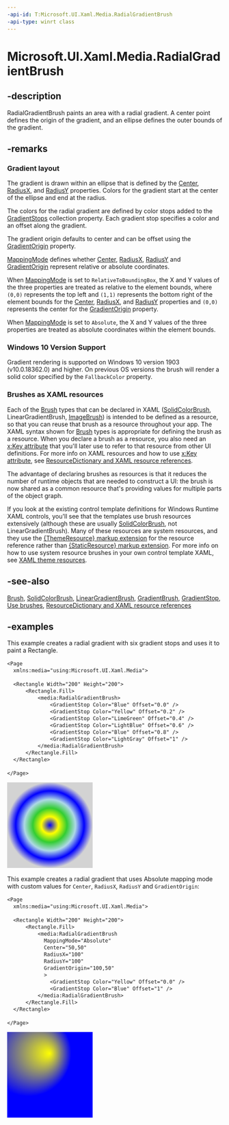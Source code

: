 ```yaml
---
-api-id: T:Microsoft.UI.Xaml.Media.RadialGradientBrush
-api-type: winrt class
---
```


# Microsoft.UI.Xaml.Media.RadialGradientBrush

<!--
public class RadialGradientBrush : Windows.UI.Xaml.Media.XamlCompositionBrushBase
-->

## -description

RadialGradientBrush paints an area with a radial gradient. A center point defines the origin of the gradient, and an ellipse defines the outer bounds of the gradient.

## -remarks

### Gradient layout

The gradient is drawn within an ellipse that is defined by the [Center](radialgradientbrush_center.md), [RadiusX](radialgradientbrush_radiusx.md), and [RadiusY](radialgradientbrush_radiusy.md) properties. Colors for the gradient start at the center of the ellipse and end at the radius.

The colors for the radial gradient are defined by color stops added to the [GradientStops](radialgradientbrush_gradientstops.md) collection property. Each gradient stop specifies a color and an offset along the gradient.

The gradient origin defaults to center and can be offset using the [GradientOrigin](radialgradientbrush_gradientorigin.md) property.

[MappingMode](radialgradientbrush_mappingmode.md) defines whether [Center](radialgradientbrush_center.md), [RadiusX](radialgradientbrush_radiusx.md), [RadiusY](radialgradientbrush_radiusy.md) and [GradientOrigin](radialgradientbrush_gradientorigin.md) represent relative or absolute coordinates.

When [MappingMode](radialgradientbrush_mappingmode.md) is set to `RelativeToBoundingBox`, the X and Y values of the three properties are treated as relative to the element bounds, where `(0,0)` represents the top left and `(1,1)` represents the bottom right of the element bounds for the [Center](radialgradientbrush_center.md), [RadiusX](radialgradientbrush_radiusx.md), and [RadiusY](radialgradientbrush_radiusy.md) properties and `(0,0)` represents the center for the [GradientOrigin](radialgradientbrush_gradientorigin.md) property.

When [MappingMode](radialgradientbrush_mappingmode.md) is set to `Absolute`, the X and Y values of the three properties are treated as absolute coordinates within the element bounds.

### Windows 10 Version Support

Gradient rendering is supported on Windows 10 version 1903 (v10.0.18362.0) and higher. On previous OS versions the brush will render a solid color specified by the `FallbackColor` property.

### Brushes as XAML resources

Each of the [Brush](brush.md) types that can be declared in XAML ([SolidColorBrush](solidcolorbrush.md), LinearGradientBrush, [ImageBrush](imagebrush.md)) is intended to be defined as a resource, so that you can reuse that brush as a resource throughout your app. The XAML syntax shown for [Brush](brush.md) types is appropriate for defining the brush as a resource. When you declare a brush as a resource, you also need an [x:Key attribute](https://docs.microsoft.com/windows/uwp/xaml-platform/x-key-attribute) that you'll later use to refer to that resource from other UI definitions. For more info on XAML resources and how to use [x:Key attribute](https://docs.microsoft.com/windows/uwp/xaml-platform/x-key-attribute), see [ResourceDictionary and XAML resource references](https://docs.microsoft.com/windows/uwp/controls-and-patterns/resourcedictionary-and-xaml-resource-references).

The advantage of declaring brushes as resources is that it reduces the number of runtime objects that are needed to construct a UI: the brush is now shared as a common resource that's providing values for multiple parts of the object graph.

If you look at the existing control template definitions for Windows Runtime XAML controls, you'll see that the templates use brush resources extensively (although these are usually [SolidColorBrush](solidcolorbrush.md), not LinearGradientBrush). Many of these resources are system resources, and they use the [{ThemeResource} markup extension](https://docs.microsoft.com/windows/uwp/xaml-platform/themeresource-markup-extension) for the resource reference rather than [{StaticResource} markup extension](https://docs.microsoft.com/windows/uwp/xaml-platform/staticresource-markup-extension). For more info on how to use system resource brushes in your own control template XAML, see [XAML theme resources](https://docs.microsoft.com/windows/uwp/controls-and-patterns/xaml-theme-resources).

## -see-also

[Brush](brush.md), [SolidColorBrush](solidcolorbrush.md), [LinearGradientBrush](lineargradientbrush.md), [GradientBrush](gradientbrush.md), [GradientStop](gradientstop.md), [Use brushes](https://docs.microsoft.com/windows/uwp/graphics/using-brushes), [ResourceDictionary and XAML resource references](https://docs.microsoft.com/windows/uwp/controls-and-patterns/resourcedictionary-and-xaml-resource-references)

## -examples

This example creates a radial gradient with six gradient stops and uses it to paint a Rectangle.

```xaml
<Page
  xmlns:media="using:Microsoft.UI.Xaml.Media">

  <Rectangle Width="200" Height="200">
      <Rectangle.Fill>
          <media:RadialGradientBrush>
              <GradientStop Color="Blue" Offset="0.0" />
              <GradientStop Color="Yellow" Offset="0.2" />
              <GradientStop Color="LimeGreen" Offset="0.4" />
              <GradientStop Color="LightBlue" Offset="0.6" />
              <GradientStop Color="Blue" Offset="0.8" />
              <GradientStop Color="LightGray" Offset="1" />
          </media:RadialGradientBrush>
      </Rectangle.Fill>
  </Rectangle>

</Page>
```

![A rectangle filled with a radial gradient](Images/ColorRadialGradientBrush.png)

This example creates a radial gradient that uses Absolute mapping mode with custom values for `Center`, `RadiusX`, `RadiusY` and `GradientOrigin`:

```xaml
<Page
  xmlns:media="using:Microsoft.UI.Xaml.Media">

  <Rectangle Width="200" Height="200">
      <Rectangle.Fill>
          <media:RadialGradientBrush
            MappingMode="Absolute"
            Center="50,50"
            RadiusX="100"
            RadiusY="100"
            GradientOrigin="100,50"
            >
              <GradientStop Color="Yellow" Offset="0.0" />
              <GradientStop Color="Blue" Offset="1" />
          </media:RadialGradientBrush>
      </Rectangle.Fill>
  </Rectangle>

</Page>
```

![Gradient axis for a vertical gradient](Images/OffsetRadialGradientBrush.png)
